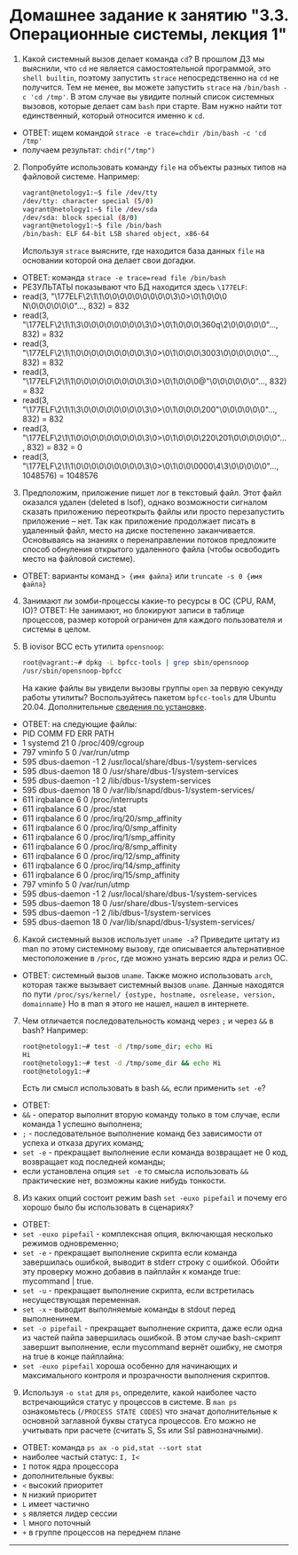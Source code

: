 # Домашнее задание к занятию "3.3. Операционные системы, лекция 1"

1. Какой системный вызов делает команда `cd`? 
В прошлом ДЗ мы выяснили, что `cd` не является самостоятельной  программой, это `shell builtin`, 
поэтому запустить `strace` непосредственно на `cd` не получится. 
Тем не менее, вы можете запустить `strace` на `/bin/bash -c 'cd /tmp'`. 
В этом случае вы увидите полный список системных вызовов, которые делает сам `bash` при старте. 
Вам нужно найти тот единственный, который относится именно к `cd`.
- ОТВЕТ: ищем командой `strace -e trace=chdir /bin/bash -c 'cd /tmp'`
- получаем результат: `chdir("/tmp")`

2. Попробуйте использовать команду `file` на объекты разных типов на файловой системе. Например:
    ```bash
    vagrant@netology1:~$ file /dev/tty
    /dev/tty: character special (5/0)
    vagrant@netology1:~$ file /dev/sda
    /dev/sda: block special (8/0)
    vagrant@netology1:~$ file /bin/bash
    /bin/bash: ELF 64-bit LSB shared object, x86-64
    ```
    Используя `strace` выясните, где находится база данных `file` на основании которой она делает свои догадки.
- ОТВЕТ: команда `strace -e trace=read file /bin/bash`
- РЕЗУЛЬТАТЫ показывают что БД находится здесь `\177ELF`: 
- read(3, "\177ELF\2\1\1\0\0\0\0\0\0\0\0\0\3\0>\0\1\0\0\0 N\0\0\0\0\0\0"..., 832) = 832
- read(3, "\177ELF\2\1\1\3\0\0\0\0\0\0\0\0\3\0>\0\1\0\0\0\360q\2\0\0\0\0\0"..., 832) = 832
- read(3, "\177ELF\2\1\1\0\0\0\0\0\0\0\0\0\3\0>\0\1\0\0\0\3003\0\0\0\0\0\0"..., 832) = 832
- read(3, "\177ELF\2\1\1\0\0\0\0\0\0\0\0\0\3\0>\0\1\0\0\0@\"\0\0\0\0\0\0"..., 832) = 832
- read(3, "\177ELF\2\1\1\3\0\0\0\0\0\0\0\0\3\0>\0\1\0\0\0\200\"\0\0\0\0\0\0"..., 832) = 832
- read(3, "\177ELF\2\1\1\0\0\0\0\0\0\0\0\0\3\0>\0\1\0\0\0\220\201\0\0\0\0\0\0"..., 832) = 832                     = 0
- read(3, "\177ELF\2\1\1\0\0\0\0\0\0\0\0\0\3\0>\0\1\0\0\0000\4\3\0\0\0\0\0"..., 1048576) = 1048576	
	
3. Предположим, приложение пишет лог в текстовый файл. 
Этот файл оказался удален (deleted в lsof), 
однако возможности сигналом сказать приложению переоткрыть файлы или просто перезапустить приложение – нет. 
Так как приложение продолжает писать в удаленный файл, место на диске постепенно заканчивается. 
Основываясь на знаниях о перенаправлении потоков предложите способ обнуления открытого удаленного файла 
(чтобы освободить место на файловой системе).
- ОТВЕТ: варианты команд `> {имя файла}` или `truncate -s 0 {имя файла}`

4. Занимают ли зомби-процессы какие-то ресурсы в ОС (CPU, RAM, IO)?
ОТВЕТ: Не занимают, но блокируют записи в таблице процессов, размер которой ограничен для каждого пользователя и системы в целом.

5. В iovisor BCC есть утилита `opensnoop`:
    ```bash
    root@vagrant:~# dpkg -L bpfcc-tools | grep sbin/opensnoop
    /usr/sbin/opensnoop-bpfcc
    ```
    На какие файлы вы увидели вызовы группы `open` за первую секунду работы утилиты? 
    Воспользуйтесь пакетом `bpfcc-tools` для Ubuntu 20.04. 
    Дополнительные [сведения по установке](https://github.com/iovisor/bcc/blob/master/INSTALL.md).
- ОТВЕТ: на следующие файлы:
- PID    COMM               FD ERR PATH
- 1      systemd            21   0 /proc/409/cgroup
- 797    vminfo              5   0 /var/run/utmp
- 595    dbus-daemon        -1   2 /usr/local/share/dbus-1/system-services
- 595    dbus-daemon        18   0 /usr/share/dbus-1/system-services
- 595    dbus-daemon        -1   2 /lib/dbus-1/system-services
- 595    dbus-daemon        18   0 /var/lib/snapd/dbus-1/system-services/
- 611    irqbalance          6   0 /proc/interrupts
- 611    irqbalance          6   0 /proc/stat
- 611    irqbalance          6   0 /proc/irq/20/smp_affinity
- 611    irqbalance          6   0 /proc/irq/0/smp_affinity
- 611    irqbalance          6   0 /proc/irq/1/smp_affinity
- 611    irqbalance          6   0 /proc/irq/8/smp_affinity
- 611    irqbalance          6   0 /proc/irq/12/smp_affinity
- 611    irqbalance          6   0 /proc/irq/14/smp_affinity
- 611    irqbalance          6   0 /proc/irq/15/smp_affinity
- 797    vminfo              5   0 /var/run/utmp
- 595    dbus-daemon        -1   2 /usr/local/share/dbus-1/system-services
- 595    dbus-daemon        18   0 /usr/share/dbus-1/system-services
- 595    dbus-daemon        -1   2 /lib/dbus-1/system-services
- 595    dbus-daemon        18   0 /var/lib/snapd/dbus-1/system-services/


6. Какой системный вызов использует `uname -a`?
Приведите цитату из man по этому системному вызову, где описывается альтернативное местоположение в `/proc`, 
где можно узнать версию ядра и релиз ОС.
- ОТВЕТ: системный вызов `uname`. Также можно использовать `arch`, которая также вызывает системный 
вызов `uname`. Данные находятся по пути `/proc/sys/kernel/ {ostype, hostname, osrelease, version, domainname}`
Но в man я этого не нашел, нашел в интернете.

7. Чем отличается последовательность команд через `;` и через `&&` в bash? Например:
    ```bash
    root@netology1:~# test -d /tmp/some_dir; echo Hi
    Hi
    root@netology1:~# test -d /tmp/some_dir && echo Hi
    root@netology1:~#
    ```
    Есть ли смысл использовать в bash `&&`, если применить `set -e`?
- ОТВЕТ: 
- `&&` - оператор выполнит вторую команду только в том случае, если команда 1 успешно выполнена;
- `;` - последовательное выполнение команд без зависимости от успеха и отказа других команд;
- `set -e` - прекращает выполнение если команда возвращает не 0 код, возвращает код последней команды;
- если установлена опция `set -e` то смысла использовать `&&` практические нет, возможны какие нибудь тонкости.

	
8. Из каких опций состоит режим bash `set -euxo pipefail` и почему его хорошо было бы использовать в сценариях?
- ОТВЕТ: 
- `set -euxo pipefail` - комплексная опция, включающая несколько режимов одновременно;
- `set -e` - прекращает выполнение скрипта если команда завершилась ошибкой, выводит в stderr строку с ошибкой. 
Обойти эту проверку можно добавив в пайплайн к команде true: mycommand | true.
- `set -u` - прекращает выполнение скрипта, если встретилась несуществующая переменная.
- `set -x` - выводит выполняемые команды в stdout перед выполненинем.
- `set -o pipefail` - прекращает выполнение скрипта, даже если одна из частей пайпа завершилась ошибкой. 
В этом случае bash-скрипт завершит выполнение, если mycommand вернёт ошибку, не смотря на true в конце пайплайна:
- `set -euxo pipefail` хороша особенно для начинающих и максимального контроля и прозрачности выполнения скриптов.

9. Используя `-o stat` для `ps`, определите, какой наиболее часто встречающийся статус у процессов в системе. 
В `man ps` ознакомьтесь (`/PROCESS STATE CODES`) что значат дополнительные к основной заглавной буквы статуса процессов. 
Его можно не учитывать при расчете (считать S, Ss или Ssl равнозначными).
- ОТВЕТ: команда `ps ax -o pid,stat --sort stat`
- наиболее частый статус: `I, I<`
- `I`    поток ядра процессора              
- дополнительные буквы:
- `<`    высокий приоритет
- `N`    низкий приоритет
- `L`    имеет частично 
- `s`    является лидер сессии
- `l`    много поточный
- `+`    в группе процессов на переднем плане
 
 ---

